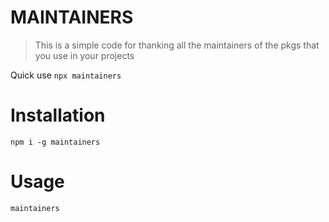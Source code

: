 # MAINTAINERS
> This is a simple code for thanking all the maintainers of the pkgs that you use in your projects

Quick use 
``npx maintainers``

# Installation
``npm i -g maintainers``

# Usage 

``maintainers``
